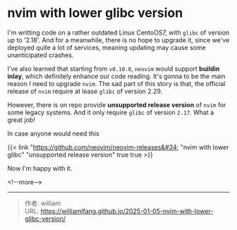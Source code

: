 # nvim with lower glibc version


I&#39;m writting code on a rather outdated Linux CentoOS7, with `glibc` of version up to &#39;2.18&#39;. And for a meanwhile, there is no hope to upgrade it, since we&#39;ve deployed quite a lot of services, meaning updating may cause some unanticipated crashes.

I&#39;ve also learned that starting from `v0.10.0`, `neovim` would support **buildin inlay**, which definitely enhance our code reading. It&#39;s gonna to be the main reason I need to upgrade `nvim`. The sad part of this story is that, the official release of `nvim` require at lease `glibc` of version 2.29.

However, there is on repo provide **unsupported release version** of `nvim` for some legacy systems. And it only require `glibc` of version `2.17`. What a great job!

In case anyone would need this

{{&lt; link &#34;https://github.com/neovim/neovim-releases&#34; &#34;nvim with lower glibc&#34; &#34;unsupported release version&#34; true true &gt;}}


Now I&#39;m happy with it.

&lt;!--more--&gt;



---

> 作者: william  
> URL: https://williamlfang.github.io/2025-01-05-nvim-with-lower-glibc-version/  

